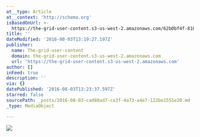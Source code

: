 ```yaml
---
at__type: Article
at__context: 'http://schema.org'
isBasedOnUrl: >-
  https://the-grid-user-content.s3-us-west-2.amazonaws.com/62b0bf4f-8184-468c-b748-c1e9d4fe1831.jpg
title: ''
dateModified: '2016-08-03T13:19:27.197Z'
publisher:
  name: The-grid-user-content
  domain: the-grid-user-content.s3-us-west-2.amazonaws.com
  url: 'https://the-grid-user-content.s3-us-west-2.amazonaws.com'
author: []
inFeed: true
description: ''
via: {}
datePublished: '2016-08-03T13:23:37.597Z'
starred: false
sourcePath: _posts/2016-08-03-cad88ad7-ca3f-4a73-a4e7-122be1551e20.md
_type: MediaObject

---
```

![](https://the-grid-user-content.s3-us-west-2.amazonaws.com/62b0bf4f-8184-468c-b748-c1e9d4fe1831.jpg)